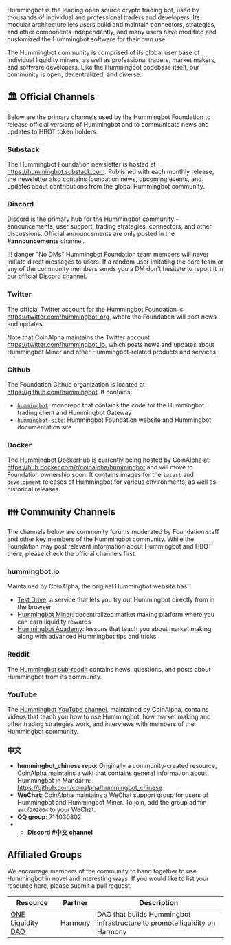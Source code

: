 Hummingbot is the leading open source crypto trading bot, used by thousands of individual and professional traders and developers. Its modular architecture lets users build and maintain connectors, strategies, and other components independently, and many users have modified and customized the Hummingbot software for their own use.

The Hummingbot community is comprised of its global user base of individual liquidity miners, as well as professional traders, market makers, and software developers. Like the Hummingbot codebase itself, our community is open, decentralized, and diverse.

## 🏛️ Official Channels

Below are the primary channels used by the Hummingbot Foundation to release official versions of Hummingbot and to communicate news and updates to HBOT token holders.

### Substack

The Hummingbot Foundation newsletter is hosted at https://hummingbot.substack.com. Published with each monthly release, the newsletter also contains foundation news, upcoming events, and updates about contributions from the global Hummingbot community.

### Discord

[Discord](https://discord.hummingbot.io) is the primary hub for the Hummingbot community - announcements, user support, trading strategies, connectors, and other discussions. Official announcements are only posted in the 
**#announcements** channel.

!!! danger "No DMs"
    Hummingbot Foundation team members will never initiate direct messages to users. If a random user imitating the core team or any of the community members sends you a DM don't hesitate to report it in our official Discord channel.

### Twitter

The official Twitter account for the Hummingbot Foundation is https://twitter.com/hummingbot_org, where the Foundation will post news and updates.

Note that CoinAlpha maintains the Twitter account https://twitter.com/hummingbot_io, which posts news and updates about Hummingbot Miner and other Hummingbot-related products and services.

### Github

The Foundation Github organization is located at https://github.com/hummingbot. It contains:

* [`hummingbot`](https://github.com/hummingbot/hummingbot): monorepo that contains the code for the Hummingbot trading client and Hummingbot Gateway
* [`hummingbot-site`](https://github.com/hummingbot/hummingbot-site): Hummingbot Foundation website and Hummingbot documentation site

### Docker

The Hummingbot DockerHub is currently being hosted by CoinAlpha at: https://hub.docker.com/r/coinalpha/hummingbot and will move to Foundation ownership soon. It contains images for the `latest` and `development` releases of Hummingbot for various environments, as well as historical releases.

## 👪 Community Channels

The channels below are community forums moderated by Foundation staff and other key members of the Hummingbot community. While the Foundation may post relevant information about Hummingbot and HBOT there, please check the official channels first.

### hummingbot.io

Maintained by CoinAlpha, the original Hummingbot website has:

* [Test Drive](https://hummingbot.io/test-drive/): a service that lets you try out Hummingbot directly from in the browser
* [Hummingbot Miner](https://miner.hummingbot.io/): decentralized market making platform where you can earn liquidity rewards
* [Hummingbot Academy](https://hummingbot.io/academy): lessons that teach you about market making along with advanced Hummingbot tips and tricks

### Reddit

The [Hummingbot sub-reddit](https://www.reddit.com/r/Hummingbot/) contains news, questions, and posts about Hummingbot from its community.

### YouTube

The [Hummingbot YouTube channel](https://www.youtube.com/c/hummingbot), maintained by CoinAlpha, contains videos that teach you how to use Hummingbot, how market making and other trading strategies work, and interviews with members of the Hummingbot community.

### 中文

* **hummingbot_chinese repo**: Originally a community-created resource, CoinAlpha maintains a wiki that contains general information about Hummingbot in Mandarin: https://github.com/coinalpha/hummingbot_chinese
* **WeChat**: CoinAlpha maintains a WeChat support group for users of Hummingbot and Hummingbot Miner. To join, add the group admin `amtf202004` to your WeChat.
* **QQ group**: 714030802
* * **Discord #中文 channel**

## Affiliated Groups

We encourage members of the community to band together to use Hummingbot in novel and interesting ways. If you would like to list your resource here, please submit a pull request.

| Resource          | Partner       | Description                             |
|-------------------|----------------|----------------------------------------------|
| [ONE Liquidity DAO](https://talk.harmony.one/c/governance/liquidity-dao/62) | Harmony | DAO that builds Hummingbot infrastructure to promote liquidity on Harmony |
